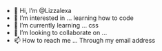 - 👋 Hi, I’m @Lizzalexa
- 👀 I’m interested in ... learning how to code
- 🌱 I’m currently learning ... css 
- 💞️ I’m looking to collaborate on ...
- 📫 How to reach me ...
Through my email address 
<!---
Lizzalexa/Lizzalexa is a ✨ special ✨ repository because its `README.md` (this file) appears on your GitHub profile.
You can click the Preview link to take a look at your changes.
--->
